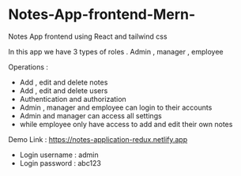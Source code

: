 # Notes-App-frontend-Mern-

Notes App frontend using React and tailwind css

In this app we have 3 types of roles .
Admin , manager , employee

Operations : 
- Add , edit and delete notes
- Add , edit and delete users
- Authentication and authorization
- Admin , manager and employee can login to their accounts
- Admin and manager can access all settings
- while employee only have access to add and edit their own notes 

Demo Link : https://notes-application-redux.netlify.app

- Login username : admin
- Login password : abc123
